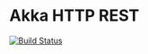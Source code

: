 # Akka HTTP REST 

[![Build Status](https://travis-ci.org/pvoznenko/akka-http-rest-example.svg)](https://travis-ci.org/ZheniaTrochun/data-service.svg?branch=master)

